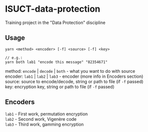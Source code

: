 # ISUCT-data-protection

Training project in the "Data Protection" discipline 

## Usage

```
yarn <method> <encoder> [-f] <source> [-f] <key>

// e.g.:
yarn both lab1 "encode this message" "82354671"
```

method: `encode` | `decode` | `both` - what you want to do with source<br>
encoder: `lab1` | `lab2` | `lab3` - encoder (more info in Encoders section)<br>
source: source to encode/decode, string or path to file (if `-f` passed)<br>
key: encryption key, string or path to file (if `-f` passed)

## Encoders

`lab1` - First work, permutation encryption<br>
`lab2` - Second work, Vigenère code<br>
`lab3` - Third work, gamming encryption